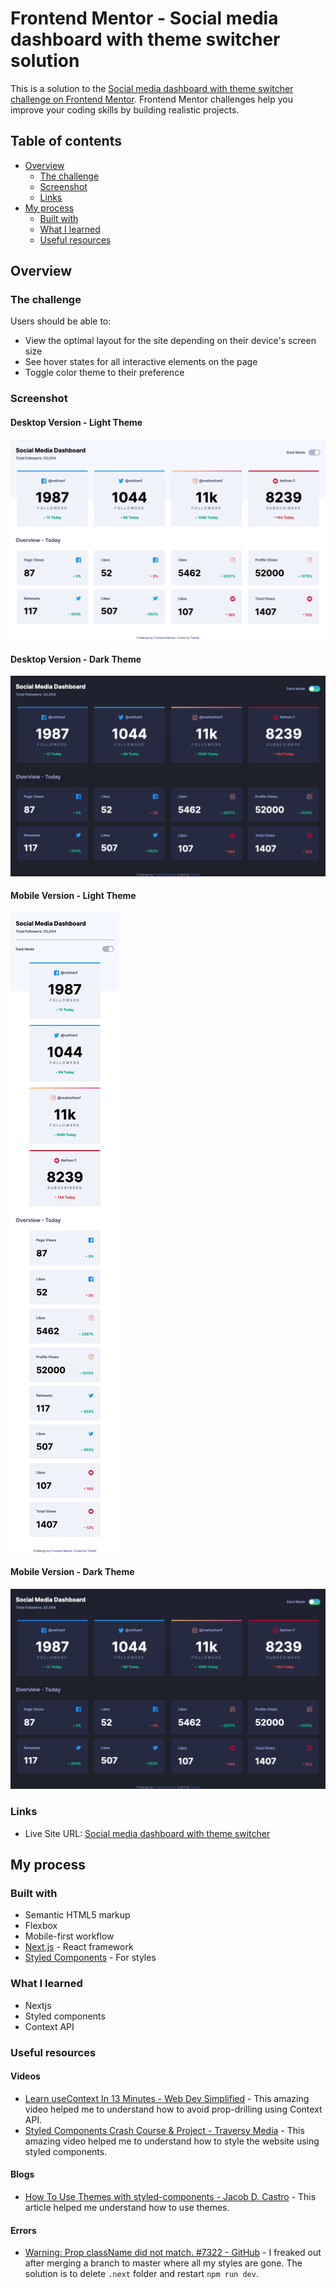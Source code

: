 # Frontend Mentor - Social media dashboard with theme switcher solution

This is a solution to the [Social media dashboard with theme switcher challenge on Frontend Mentor](https://www.frontendmentor.io/challenges/social-media-dashboard-with-theme-switcher-6oY8ozp_H). Frontend Mentor challenges help you improve your coding skills by building realistic projects. 

## Table of contents

- [Overview](#overview)
  - [The challenge](#the-challenge)
  - [Screenshot](#screenshot)
  - [Links](#links)
- [My process](#my-process)
  - [Built with](#built-with)
  - [What I learned](#what-i-learned)
  - [Useful resources](#useful-resource)

## Overview

### The challenge

Users should be able to:

- View the optimal layout for the site depending on their device's screen size
- See hover states for all interactive elements on the page
- Toggle color theme to their preference

### Screenshot

#### Desktop Version - Light Theme
![](./public/screenshot_desktop_light.png)

#### Desktop Version - Dark Theme
![](./public/screenshot_desktop_dark.png)

#### Mobile Version - Light Theme
![](./public/screenshot_mobile_light.png)

#### Mobile Version - Dark Theme
![](./public/screenshot_desktop_dark.png)

### Links

- Live Site URL: [Social media dashboard with theme switcher](https://fem-social-media-dashboard-with-theme-switcher-master.vercel.app/)

## My process

### Built with

- Semantic HTML5 markup
- Flexbox
- Mobile-first workflow
- [Next.js](https://nextjs.org/) - React framework
- [Styled Components](https://styled-components.com/) - For styles

### What I learned

- Nextjs
- Styled components
- Context API

### Useful resources

#### Videos
- [Learn useContext In 13 Minutes - Web Dev Simplified](https://www.youtube.com/watch?v=5LrDIWkK_Bc) - This amazing video helped me to understand how to avoid prop-drilling using Context API.
- [Styled Components Crash Course & Project - Traversy Media](https://www.youtube.com/watch?v=02zO0hZmwnw) - This amazing video helped me to understand how to style the website using styled components.

#### Blogs
- [How To Use Themes with styled-components - Jacob D. Castro](https://jacobdcastro.com/tutorials/how-to-use-themes-with-styled-components) - This article helped me understand how to use themes.

#### Errors
- [Warning: Prop className did not match. #7322 - GitHub](https://github.com/vercel/next.js/issues/7322) - I freaked out after merging a branch to master where all my styles are gone. The solution is to delete `.next` folder and restart `npm run dev`.
